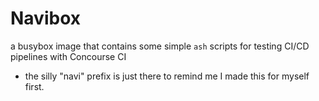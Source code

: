 Navibox
=======

a busybox image that contains some simple `ash` scripts for testing CI/CD pipelines with Concourse CI


* the silly "navi" prefix is just there to remind me I made this for myself first.
